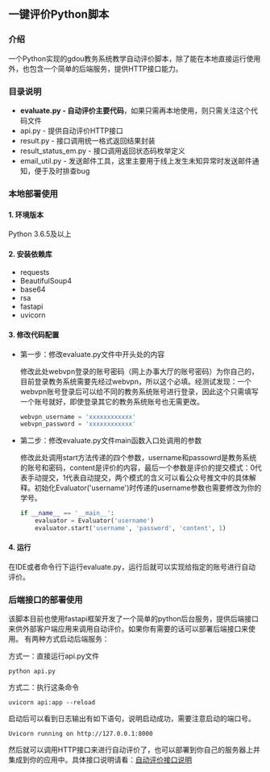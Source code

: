 ## 一键评价Python脚本
### 介绍
一个Python实现的gdou教务系统教学自动评价脚本，除了能在本地直接运行使用外，也包含一个简单的后端服务，提供HTTP接口能力。
### 目录说明
+ **evaluate.py - 自动评价主要代码**，如果只需再本地使用，则只需关注这个代码文件
+ api.py - 提供自动评价HTTP接口
+ result.py - 接口调用统一格式返回结果封装
+ result_status_em.py - 接口调用返回状态码枚举定义
+ email_util.py - 发送邮件工具，这里主要用于线上发生未知异常时发送邮件通知，便于及时排查bug


### 本地部署使用
#### 1. 环境版本
Python 3.6.5及以上

#### 2. 安装依赖库
+ requests
+ BeautifulSoup4
+ base64
+ rsa
+ fastapi
+ uvicorn
#### 3. 修改代码配置
+ 第一步：修改evaluate.py文件中开头处的内容
    
    修改此处webvpn登录的账号密码（网上办事大厅的账号密码）为你自己的，目前登录教务系统需要先经过webvpn，所以这个必填。经测试发现：一个webvpn账号登录后可以给不同的教务系统账号进行登录，因此这个只需填写一个账号就好，即使登录其它的教务系统账号也无需更改。
    ```python
    webvpn_username = 'xxxxxxxxxxxx'
    webvpn_password = 'xxxxxxxxxxxx'
    
    ```

+ 第二步：修改evaluate.py文件main函数入口处调用的参数

    修改此处调用start方法传递的四个参数，username和passowrd是教务系统的账号和密码，content是评价的内容，最后一个参数是评价的提交模式：0代表手动提交，1代表自动提交，两个模式的含义可以看公众号推文中的具体解释。初始化Evaluator('username')时传递的username参数也需要修改为你的学号。
    ```python
    if __name__ == '__main__':
        evaluator = Evaluator('username')
        evaluator.start('username', 'password', 'content', 1)
    ```

#### 4. 运行
在IDE或者命令行下运行evaluate.py，运行后就可以实现给指定的账号进行自动评价。

### 后端接口的部署使用
该脚本目前也使用fastapi框架开发了一个简单的python后台服务，提供后端接口来供外部客户端应用来调用自动评价。如果你有需要的话可以部署后端接口来使用。
有两种方式启动后端服务：

方式一：直接运行api.py文件
```shell
python api.py
```
方式二：执行这条命令
```shell
uvicorn api:app --reload
```
启动后可以看到日志输出有如下语句，说明启动成功，需要注意启动的端口号。
```shell
Uvicorn running on http://127.0.0.1:8000
```
然后就可以调用HTTP接口来进行自动评价了，也可以部署到你自己的服务器上并集成到你的应用中。具体接口说明请看：<a href="http://www.starix.top/temp/file/evaluate.pdf" target="_blank">自动评价接口说明</a>